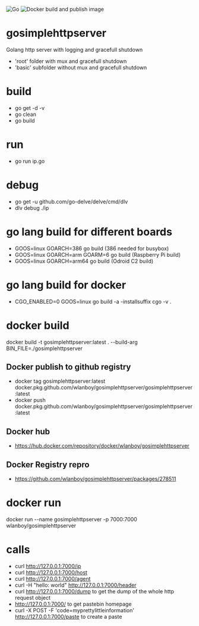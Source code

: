 ![Go](https://github.com/wlanboy/gosimplehttpserver/workflows/Go/badge.svg?branch=main) ![Docker build and publish image](https://github.com/wlanboy/gosimplehttpserver/workflows/Docker%20build%20and%20publish%20image/badge.svg)

# gosimplehttpserver
Golang http server with logging and gracefull shutdown
- 'root' folder with mux and gracefull shutdown
- 'basic' subfolder without mux and gracefull shutdown

# build
* go get -d -v
* go clean
* go build

# run
* go run ip.go

# debug
* go get -u github.com/go-delve/delve/cmd/dlv
* dlv debug ./ip

# go lang build for different boards
- GOOS=linux GOARCH=386 go build (386 needed for busybox)
- GOOS=linux GOARCH=arm GOARM=6 go build (Raspberry Pi build)
- GOOS=linux GOARCH=arm64 go build (Odroid C2 build)

# go lang build for docker
- CGO_ENABLED=0 GOOS=linux go build -a -installsuffix cgo -v .

# docker build
docker build -t gosimplehttpserver:latest . --build-arg BIN_FILE=./gosimplehttpserver

## Docker publish to github registry
- docker tag gosimplehttpserver:latest docker.pkg.github.com/wlanboy/gosimplehttpserver/gosimplehttpserver:latest
- docker push docker.pkg.github.com/wlanboy/gosimplehttpserver/gosimplehttpserver:latest

## Docker hub
- https://hub.docker.com/repository/docker/wlanboy/gosimplehttpserver

## Docker Registry repro
- https://github.com/wlanboy/gosimplehttpserver/packages/278511

# docker run
docker run --name gosimplehttpserver -p 7000:7000 wlanboy/gosimplehttpserver

# calls
* curl http://127.0.0.1:7000/ip
* curl http://127.0.0.1:7000/host
* curl http://127.0.0.1:7000/agent
* curl -H "hello: world" http://127.0.0.1:7000/header
* curl http://127.0.0.1:7000/dump to get the dump of the whole http request object
* http://127.0.0.1:7000/ to get pastebin homepage
* curl -X POST -F 'code=myprettylittleinformation' http://127.0.0.1:7000/paste to create a paste
